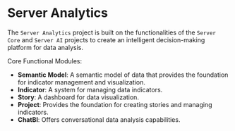 # Server Analytics

The `Server Analytics` project is built on the functionalities of the `Server Core` and `Server AI` projects to create an intelligent decision-making platform for data analysis.

Core Functional Modules:

- **Semantic Model**: A semantic model of data that provides the foundation for indicator management and visualization.
- **Indicator**: A system for managing data indicators.
- **Story**: A dashboard for data visualization.
- **Project**: Provides the foundation for creating stories and managing indicators.
- **ChatBI**: Offers conversational data analysis capabilities.
